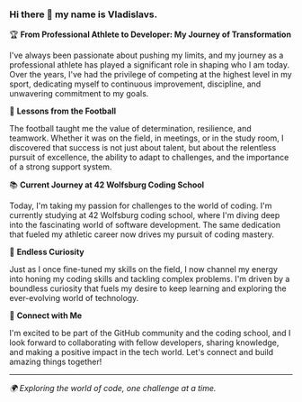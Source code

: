 ### Hi there 👋 my name is Vladislavs.


🏆 **From Professional Athlete to Developer: My Journey of Transformation**

I've always been passionate about pushing my limits, and my journey as a professional athlete has played a significant role in shaping who I am today. Over the years, I've had the privilege of competing at the highest level in my sport, dedicating myself to continuous improvement, discipline, and unwavering commitment to my goals.

🧠 **Lessons from the Football**

The football taught me the value of determination, resilience, and teamwork. Whether it was on the field, in meetings, or in the study room, I discovered that success is not just about talent, but about the relentless pursuit of excellence, the ability to adapt to challenges, and the importance of a strong support system.

📚 **Current Journey at 42 Wolfsburg Coding School**

Today, I'm taking my passion for challenges to the world of coding. I'm currently studying at 42 Wolfsburg coding school, where I'm diving deep into the fascinating world of software development. The same dedication that fueled my athletic career now drives my pursuit of coding mastery.

🌟 **Endless Curiosity**

Just as I once fine-tuned my skills on the field, I now channel my energy into honing my coding skills and tackling complex problems. I'm driven by a boundless curiosity that fuels my desire to keep learning and exploring the ever-evolving world of technology.

🤝 **Connect with Me**

I'm excited to be part of the GitHub community and the coding school, and I look forward to collaborating with fellow developers, sharing knowledge, and making a positive impact in the tech world. Let's connect and build amazing things together!

---

*🌍 Exploring the world of code, one challenge at a time.*


<!--
**gabx13/gabx13** is a ✨ _special_ ✨ repository because its `README.md` (this file) appears on your GitHub profile.

Here are some ideas to get you started:

- 🔭 I’m currently working on ...
- 🌱 I’m currently learning ...
- 👯 I’m looking to collaborate on ...
- 🤔 I’m looking for help with ...
- 💬 Ask me about ...
- 📫 How to reach me: ...
- 😄 Pronouns: ...
- ⚡ Fun fact: ...
-->
